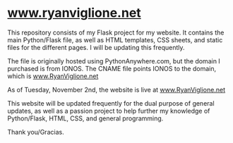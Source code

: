 # www.ryanviglione.net #

This repository consists of my Flask project for my website. It contains the main Python/Flask file, as well as HTML templates, CSS sheets, and static files for the different pages. I will be updating this frequently. 

The file is originally hosted using PythonAnywhere.com, but the domain I purchased is from IONOS. The CNAME file points IONOS to the domain, which is www.RyanViglione.net

As of Tuesday,  November 2nd, the website is live at www.RyanViglione.net

This website will be updated frequently for the dual purpose of general updates, as well as a passion project to help further my knowledge of Python/Flask, HTML, CSS, and general programming.

Thank you/Gracias.
